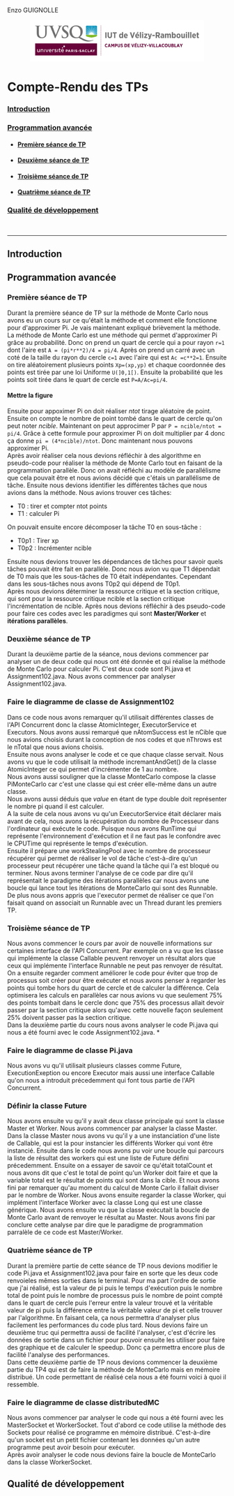 Enzo GUIGNOLLE

<div align="center">
<img height="95" width="400" src="images/IUT_Velizy_Villacoublay_logo_2020_ecran.png" title="logo uvsq vélizy"/>
</div>

# Compte-Rendu des TPs

### [Introduction](#I)
### [Programmation avancée](#II)
- #### [Première séance de TP](#a)
- #### [Deuxième séance de TP](#b)
- #### [Troisième séance de TP](#c)
- #### [Quatrième séance de TP](#d)
### [Qualité de développement](#III)

<br>

------------

## <a name="I"></a> Introduction 

## <a name="II"></a> Programmation avancée 

### <a name="a"></a> Première séance de TP

Durant la première séance de TP sur la méthode de Monte Carlo nous avons eu un cours sur ce qu'était la méthode et comment elle fonctionne pour d'approximer Pi. Je vais maintenant expliqué brièvement la méthode. La méthode de Monte Carlo est une méthode qui permet d'approximer Pi grâce au probabilité. Donc on prend un quart de cercle qui a pour rayon ```r=1``` dont l'aire est ```A = (pi*r**2)/4 = pi/4```. Après on prend un carré avec un coté de la taille du rayon du cercle ```c=1``` avec l'aire qui est ```Ac =c**2=1```. Ensuite on tire aléatoirement plusieurs points ```Xp=(xp,yp)``` et chaque coordonnée des points est tirée par une loi Uniforme ```U(]0,1[)```. Ensuite la probabilité que les points soit tirée dans le quart de cercle est ```P=A/Ac=pi/4```. <br>

#### Mettre la figure

Ensuite pour appoximer Pi on doit réaliser *ntot* tirage aléatoire de point. Ensuite on compte le nombre de point tombé dans le quart de cercle qu'on peut noter *ncible*. Maintenant on peut approcimer P par ```P = ncible/ntot = pi/4```. Grâce à cette formule pour approximer Pi on doit multiplier par 4 donc ça donne ```pi = (4*ncible)/ntot```. Donc maintenant nous pouvons approximer Pi.<br>
Après avoir réaliser cela nous devions réfléchir à des algorithme en pseudo-code pour réaliser la méthode de Monte Carlo tout en faisant de la programmation parallèle. Donc on avait réfléchi au modèle de parallélisme que cela pouvait être et nous avions décidé que c'étais un parallélisme de tâche. Ensuite nous devions identifier les différentes tâches que nous avions dans la méthode. Nous avions trouver ces tâches:
- T0 : tirer et compter ntot points
- T1 : calculer Pi <br>

On pouvait ensuite encore décomposer la tâche T0 en sous-tâche : 
- T0p1 : Tirer xp
- T0p2 : Incrémenter ncible <br>

Ensuite nous devions trouver les dépendances de tâches pour savoir quels tâches pouvait être fait en parallèle. Donc nous avion vu que T1 dépendait de T0 mais que les sous-tâches de T0 était indépendantes. Cependant dans les sous-tâches nous avons T0p2 qui dépend de T0p1. <br>
Après nous devions déterminer la ressource critique et la section critique, qui sont pour la ressource critique ncible et la section critique l'incrémentation de ncible.
Après nous devions réfléchir à des pseudo-code pour faire ces codes avec les paradigmes qui sont **Master/Worker** et **itérations parallèles**.


### <a name="b"></a> Deuxième séance de TP

Durant la deuxième partie de la séance, nous devions commencer par analyser un de deux code qui nous ont été donnée et qui réalise la méthode de Monte Carlo pour calculer Pi. C'est deux code sont Pi.java et Assignment102.java. Nous avons commencer par analyser Assignment102.java.

### **Faire le diagramme de classe de Assignment102**

Dans ce code nous avons remarquer qu'il utilisait différentes classes de l'API Concurrent donc la classe AtomicInteger, ExecutorService et Executors. Nous avons aussi remarqué que nAtomSuccess est le nCible que nous avions choisis durant la conception de nos codes et que nThrows est le nTotal que nous avions choisis.<br>
Ensuite nous avons analyser le code et ce que chaque classe servait. Nous avons vu que le code utilisait la méthode incremantAndGet() de la classe AtomicInteger ce qui permet d'incrémenter de 1 au nombre.<br>
Nous avons aussi souligner que la classe MonteCarlo compose la classe PiMonteCarlo car c'est une classe qui est créer elle-même dans un autre classe.<br>
Nous avons aussi déduis que *value* en étant de type double doit représenter le nombre pi quand il est calculer.<br>
A la suite de cela nous avons vu qu'un ExecutorService était déclarer mais avant de cela, nous avons la récupération du nombre de Processeur dans l'ordinateur qui exécute le code. Puisque nous avons RunTime qui représente l'environnement d'exécution et il ne faut pas le confondre avec le CPUTime qui représente le temps d'exécution.<br>
Ensuite il prépare une workStealingPool avec le nombre de processeur récupérer qui permet de réaliser le vol de tâche c'est-à-dire qu'un processeur peut récupérer une tâche quand la tâche qui l'a est bloqué ou terminer.
Nous avons terminer l'analyse de ce code par dire qu'il représentait le paradigme des itérations parallèles car nous avons une boucle qui lance tout les itérations de MonteCarlo qui sont des Runnable.
De plus nous avons appris que l'executor permet de réaliser ce que l'on faisait quand on associait un Runnable avec un Thread durant les premiers TP.

### <a name="c"></a> Troisième séance de TP

Nous avons commencer le cours par avoir de nouvelle informations sur certaines interface de l'API Concurrent.
Par exemple on a vu que les classe qui implémente la classe Callable peuvent renvoyer un résultat alors que ceux
qui implémente l'interface Runnable ne peut pas renvoyer de résultat.<br>
On a ensuite regarder comment améliorer le code pour éviter que trop de processus soit créer pour être exécuter et nous avons penser
à regarder les points qui tombe hors du quart de cercle et de calculer la différence. Cela optimisera les calculs en parallèles car
nous avions vu que seulement 75% des points tombait dans le cercle donc que 75% des processus allait devoir passer par la section critique
alors qu'avec cette nouvelle façon seulement 25% doivent passer pas la section critique. <br>
Dans la deuxième partie du cours nous avons analyser le code Pi.java qui nous a été fourni avec le code Assignment102.java. *

### **Faire le diagramme de classe Pi.java**

Nous avons vu qu'il utilisait plusieurs classes comme Future, ExecutionExeption ou encore Executor mais aussi une interface Callable qu'on 
nous a introduit précedemment qui font tous partie de l'API Concurrent.

### **Définir la classe Future**

Nous avons ensuite vu qu'il y avait deux classe principale qui sont la classe Master et Worker. Nous avons commencer par analyser la classe Master. Dans la classe Master nous avons vu qu'il y a une instanciation d'une liste de Callable, qui est la pour instancier les différents Worker qui vont être instancié. Ensuite dans le code nous avons pu voir une boucle qui parcours la liste de résultat des workers qui est une liste de Future défini précedemment. Ensuite on a essayer de savoir ce qu'était totalCount et nous avons dit que c'est le total de point qu'un Worker doit faire et que la variable total est le résultat de points qui sont dans la cible. Et nous avons fini par remarquer qu'au moment du calcul de Monte Carlo il fallait diviser par le nombre de Worker.
Nous avons ensuite regarder la classe Worker, qui implément l'interface Worker avec la classe Long qui est une classe générique. Nous avons ensuite vu que la classe exécutait la boucle de Monte Carlo avant de renvoyer le résultat au Master.
Nous avons fini par conclure cette analyse par dire que le paradigme de programmation parralèle de ce code est Master/Worker.

### <a name="d"></a> Quatrième séance de TP

Durant la première partie de cette séance de TP nous devions modifier le code Pi.java et Assignment102.java pour faire en sorte que les deux code renvoieles mêmes sorties dans le terminal. Pour ma part l'ordre de sortie que j'ai réalisé, est la valeur de pi puis le temps d'exécution puis le nombre total de point puis le nombre de processus puis le nombre de point compté dans le quart de cercle puis l'erreur entre la valeur trouvé et la véritable valeur de pi puis la différence entre la véritable valeur de pi et celle trouver par l'algorithme. En faisant cela, ça nous permettra d'analyser plus facilement les performances du code plus tard. Nous devions faire un deuxième truc qui permettra aussi de facilité l'analyser, c'est d'écrire les données de sortie dans un fichier pour pouvoir ensuite les utiliser pour faire des graphique et de calculer le speedup. Donc ça permettra encore plus de facilité l'analyse des performances.<br>
Dans cette deuxième partie de TP nous devions commencer la deuxième partie du TP4 qui est de faire la méthode de MonteCarlo mais en mémoire distribué. Un code permettant de réalisé cela nous a été fourni voici à quoi il ressemble.

### **Faire le diagramme de classe distributedMC**

Nous avons commencer par analyser le code qui nous a été fourni avec les MasterSocket et WorkerSocket. Tout d'abord ce code utilise la méthode des Sockets pour réalisé ce programme en mémoire distribué. C'est-à-dire qu'un socket est un petit fichier contenant les données qu'un autre programme peut avoir besoin pour exécuter.<br>
Après avoir analyser le code nous devions faire la boucle de MonteCarlo dans la classe WorkerSocket.


## <a name="III"></a> Qualité de développement 
